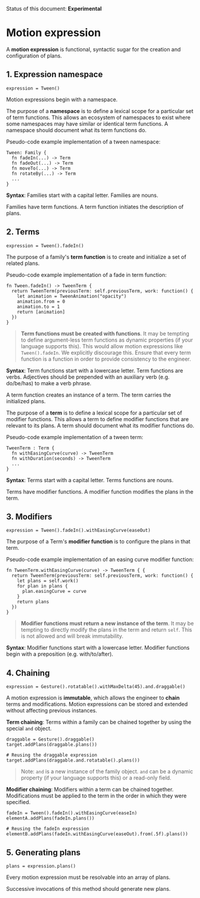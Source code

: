 Status of this document: **Experimental**

# Motion expression

A **motion expression** is functional, syntactic sugar for the creation and configuration of plans.

## 1. Expression namespace

    expression = Tween()

Motion expressions begin with a namespace.

The purpose of a **namespace** is to define a lexical scope for a particular set of term functions. This allows an ecosystem of namespaces to exist where some namespaces may have similar or identical term functions. A namespace should document what its term functions do.

Pseudo-code example implementation of a tween namespace:

    Tween: Family {
      fn fadeIn(...) -> Term
      fn fadeOut(...) -> Term
      fn moveTo(...) -> Term
      fn rotateBy(...) -> Term
      ...
    }

**Syntax**: Families start with a capital letter. Families are nouns.

Families have term functions. A term function initiates the description of plans.

## 2. Terms

    expression = Tween().fadeIn()
    
The purpose of a family's **term function** is to create and initialize a set of related plans.

Pseudo-code example implementation of a fade in term function:

    fn Tween.fadeIn() -> TweenTerm {
      return TweenTerm(previousTerm: self.previousTerm, work: function() {
        let animation = TweenAnimation("opacity")
        animation.from = 0
        animation.to = 1
        return [animation]
      })
    }
    
> **Term functions must be created with functions**. It may be tempting to define argument-less term functions as dynamic properties (if your language supports this). This would allow motion expressions like `Tween().fadeIn`. We explicitly discourage this. Ensure that every term function is a function in order to provide consistency to the engineer.

**Syntax**: Term functions start with a lowercase letter. Term functions are verbs. Adjectives should be prepended with an auxiliary verb (e.g. do/be/has) to make a verb phrase.

A term function creates an instance of a term. The term carries the initialized plans.

The purpose of a **term** is to define a lexical scope for a particular set of modifier functions. This allows a term to define modifier functions that are relevant to its plans. A term should document what its modifier functions do.

Pseudo-code example implementation of a tween term:

    TweenTerm : Term {
      fn withEasingCurve(curve) -> TweenTerm
      fn withDuration(seconds) -> TweenTerm
      ...
    }
    
**Syntax**: Terms start with a capital letter. Terms functions are nouns.
    
Terms have modifier functions. A modifier function modifies the plans in the term.

## 3. Modifiers

    expression = Tween().fadeIn().withEasingCurve(easeOut)

The purpose of a Term's **modifier function** is to configure the plans in that term.

Pseudo-code example implementation of an easing curve modifier function:

    fn TweenTerm.withEasingCurve(curve) -> TweenTerm { {
      return TweenTerm(previousTerm: self.previousTerm, work: function() {
        let plans = self.work()
        for plan in plans {
          plan.easingCurve = curve
        }
        return plans
      })
    }
    
> **Modifier functions must return a new instance of the term**. It may be tempting to directly modify the plans in the term and return `self`. This is not allowed and will break immutability.

**Syntax**: Modifier functions start with a lowercase letter. Modifier functions begin with a preposition (e.g. with/to/after).

## 4. Chaining

    expression = Gesture().rotatable().withMaxDelta(45).and.draggable()

A motion expression is **immutable**, which allows the engineer to **chain** terms and modifications. Motion expressions can be stored and extended without affecting previous instances.

**Term chaining**: Terms within a family can be chained together by using the special `and` object.

    draggable = Gesture().draggable()
    target.addPlans(draggable.plans())
    
    # Reusing the draggable expression
    target.addPlans(draggable.and.rotatable().plans())

> Note: `and` is a new instance of the family object. `and` can be a dynamic property (if your language supports this) or a read-only field.

**Modifier chaining**: Modifiers within a term can be chained together. Modifications must be applied to the term in the order in which they were specified.

    fadeIn = Tween().fadeIn().withEasingCurve(easeIn)
    elementA.addPlans(fadeIn.plans())

    # Reusing the fadeIn expression
    elementB.addPlans(fadeIn.withEasingCurve(easeOut).from(.5f).plans())

## 5. Generating plans

    plans = expression.plans()

Every motion expression must be resolvable into an array of plans.

Successive invocations of this method should generate new plans.

<!--

LGTM:
- featherless
- markwei

-->
